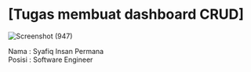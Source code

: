 # [Tugas membuat dashboard CRUD]
![Screenshot (947)](https://user-images.githubusercontent.com/111859866/189518621-3ce75819-a338-46d0-955f-f9b00a307998.png)

Nama : Syafiq Insan Permana
<br>
Posisi : Software Engineer
